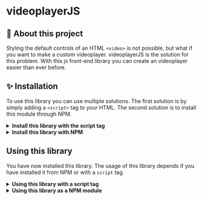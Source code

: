# videoplayerJS

## 🎥 About this project
Styling the default controls of an HTML `<video>` is not possible, but what if you want to make a custom videoplayer. videoplayerJS is the solution for this problem. With this js front-end library you can create an videoplayer easier than ever before.

## ✨ Installation
To use this library you can use multiple solutions. The first solution is by simply adding a `<script>` tag to your HTML. The second solution is to install this module through NPM.

<details>
<summary><strong>Install this library with the script tag</strong></summary>

So you want to use this library with a `script` tag:<br>

1. First of all add the script tag to your website. The source of this URL should be url
``` HTML
  <body>
    ...
    <script src="https://www.github.com"></script>
  </body>
```
2. Now you have to add the link tag to the head of your website. The source of this URL should be

``` HTML
<head>
  ...
  <link rel="stylesheet" href="https://www.github.com" />
</head>
```

3. <strong>Well done, for now you are all set up, <em>ain't that easy</em></strong>

</details>
<details>
<summary><strong>Install this library with NPM</strong></summary>

So you want to use this as a node module and download it through NPM:<br>

1. First of all make sure you have NPM installed // [Download NPM/node.js](https://nodejs.org/en/download/)

```ZSH
// Check NPM version with the terminal
npm -v
```

2. If you have installed NPM, install the package with the terminal.
```ZSH
npm install videoplayerJS
```

3. <strong>Well done, for now you are all set up, <em>ain't that easy</em></strong>
</details>

## Using this library

You have now installed this library. The usage of this library depends if you have installed it from NPM or with a `script` tag.

<details>
<summary><strong>Using this library with a script tag</strong></summary>

You added the the script tag on your HTML page. Now you have to create a videoplayer.

1. First create your video element and add the class name of videoplayer.

```HTML
<video class="videoplayer">
  <source ...>
</video>
```

2. This videoplayer can be configured by adding a dataset attribute of `settings` to this videoplayer.

```HTML
<video class="videoplayer" data-settings="{}">
```

<em>Well done, you have created a default videoplayer</em>

3. Adding a theme to the videoplayer.

There are a couple automatic created themes you can use. These are:

* default
* minimal
* box
* box-minimal
* flashy
* flashy-minimal

You can use a theme by simply defining a theme in the dataset `settings`.

```HTML
<video class="videoplayer" data-settings="{'theme': 'THEME NAME'}">
```

> <em>If there is no theme defined the default theme will be used.</em>

4. <strong>Adding a colorscheme to the videoplayer.</strong>

The colorscheme contains three colors. These colors are: 

* The base color 
  * This is the background color of a controllable part (eg. the background of the controller section).
  * <em>this color can be undefined than in will be created by itself (default = rgba(11,11,11, 0.75))</em>
* The tile color 
  * This is the fill color of the icons (eg. icon play)
  * <em>this color can be undefined than in will be created by itself (default = rgba(220, 220, 220, 1))</em>
* The hover color
  * This color is the fill color when a control is hovered. 
  * <em>this color can be undefined than in will be created by itself (default = tile color * 80%)</em>


You can apply your sites colorscheme to the videoplayer by defining the colorscheme tot the dataset `settings`.
To define the colorscheme there are a couple posibilities
<em>The color value can be RGB, RGBA, HEX or an CSScolorName</em>

1. Define only the tile color.

By defining a `String` as the colorscheme only the tile color will be set. 

```HTML
<video class="videoplayer" data-settings="{'colorscheme': 'COLOR'}">
```

2. Define base color and tile color

By defining an `Array` of two value's as the color scheme the tile color an base color will be defined.

```HTML
<video class="videoplayer" data-settings="{'colorscheme': ['COLOR', 'COLOR']}">
```

<em><strong>The first value represents the base color, and the second value the tile color</strong></em>

3. Define base color, tile color and hover color

By defining an `Array` of three value's as the color scheme the tile color, base color and hover color will be defined.

```HTML
<video class="videoplayer" data-settings="{'colorscheme': ['COLOR', 'COLOR', 'COLOR']}">
```

<em><strong>The first value represents the base color, the second value the tile color and the third value the hover color</strong></em>

> <em>If there is no theme defined the default theme will be used.</em>



### That's it. Enjoy the videoplayer!


<!-- const themes = ["flashy", "flashy-minimal", "box", "box-minimal", "minimal", "default"] -->

</details>

<details>
<summary><strong>Using this library as a NPM module</strong></summary>

</details>


<!-- Making a `<video>` element in HTML is easy. The default controls are able if you add the property `controls` to the video element (`<video controls>`) -->


<!-- A javascript library to create front-end video components -->
